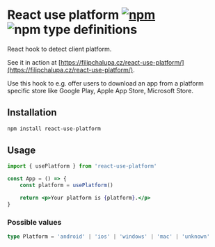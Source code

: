 # React use platform [![npm](https://img.shields.io/npm/v/react-use-platform.svg)](https://www.npmjs.com/package/react-use-platform) ![npm type definitions](https://img.shields.io/npm/types/react-use-platform.svg)

React hook to detect client platform.

See it in action at [https://filipchalupa.cz/react-use-platform/](https://filipchalupa.cz/react-use-platform/).

Use this hook to e.g. offer users to download an app from a platform specific store like Google Play, Apple App Store, Microsoft Store.

## Installation

```bash
npm install react-use-platform
```

## Usage

```jsx
import { usePlatform } from 'react-use-platform'

const App = () => {
	const platform = usePlatform()

	return <p>Your platform is {platform}.</p>
}
```

### Possible values

```typescript
type Platform = 'android' | 'ios' | 'windows' | 'mac' | 'unknown'
```
